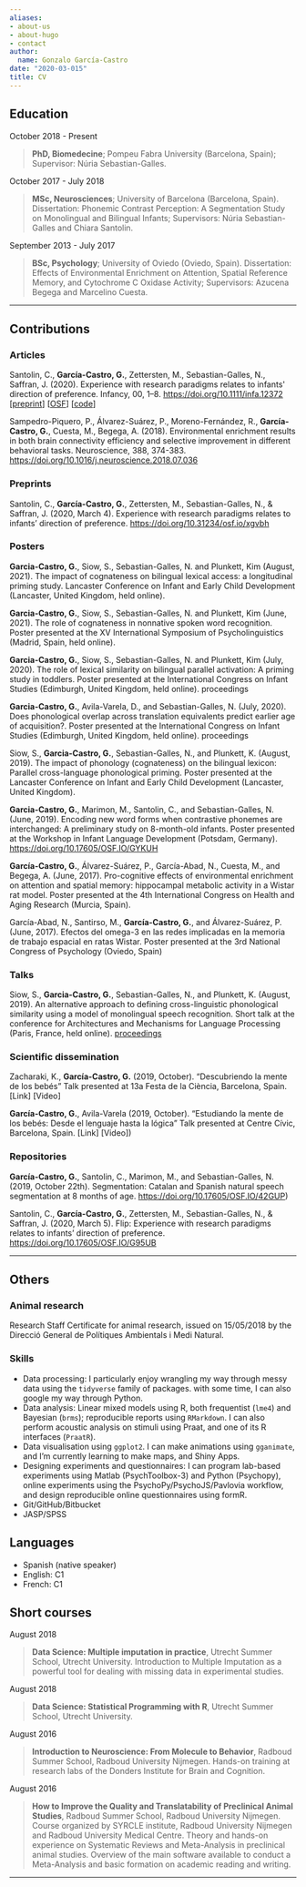 ```yaml
---
aliases:
- about-us
- about-hugo
- contact
author:
  name: Gonzalo García-Castro
date: "2020-03-015"
title: CV
---
```


## Education

October 2018 - Present

> **PhD, Biomedecine**; Pompeu Fabra University (Barcelona, Spain); Supervisor: Núria Sebastian-Galles.

October 2017 - July 2018

> **MSc, Neurosciences**; University of Barcelona (Barcelona, Spain). Dissertation: Phonemic Contrast Perception: A Segmentation Study on Monolingual and Bilingual Infants; Supervisors: Núria Sebastian-Galles and Chiara Santolin.

September 2013 - July 2017

> **BSc, Psychology**; University of Oviedo (Oviedo, Spain). Dissertation: Effects of Environmental Enrichment on Attention, Spatial Reference Memory, and Cytochrome C Oxidase Activity; Supervisors: Azucena Begega and Marcelino Cuesta.

___

## Contributions

### Articles

Santolin, C., **García-Castro, G.**, Zettersten, M., Sebastian-Galles, N., Saffran, J. (2020). Experience with research paradigms relates to infants' direction of preference. Infancy, 00, 1–8. https://doi.org/10.1111/infa.12372 [[preprint](https://psyarxiv.com/xgvbh/)] [[OSF](https://osf.io/g95ub/)]  [[code](https://github.com/gongcastro/Flip)] 

Sampedro-Piquero, P., Álvarez-Suárez, P., Moreno-Fernández, R., **García-Castro, G.**, Cuesta, M., Begega, A. (2018). Environmental enrichment results in both brain connectivity efficiency and selective improvement in different behavioral tasks. Neuroscience, 388, 374-383. https://doi.org/10.1016/j.neuroscience.2018.07.036

### Preprints

Santolin, C., **García-Castro, G.**, Zettersten, M., Sebastian-Galles, N., & Saffran, J. (2020, March 4). Experience with research paradigms relates to infants’ direction of preference. https://doi.org/10.31234/osf.io/xgvbh


### Posters

**Garcia-Castro, G.**, Siow, S., Sebastian-Galles, N. and Plunkett, Kim (August, 2021). The impact of cognateness on bilingual lexical access: a longitudinal priming study. Lancaster Conference on Infant and Early Child Development (Lancaster, United Kingdom, held online).

**Garcia-Castro, G.**, Siow, S., Sebastian-Galles, N. and Plunkett, Kim (June, 2021). The role of cognateness in nonnative spoken word recognition. Poster presented at the XV International Symposium of Psycholinguistics (Madrid, Spain, held online).

**Garcia-Castro, G.**, Siow, S., Sebastian-Galles, N. and Plunkett, Kim (July, 2020). The role of lexical similarity on bilingual parallel activation: A priming study in toddlers. Poster presented at the International Congress on Infant Studies (Edimburgh, United Kingdom, held online). proceedings

**Garcia-Castro, G.**, Avila-Varela, D., and Sebastian-Galles, N. (July, 2020). Does phonological overlap across translation equivalents predict earlier age of acquisition?. Poster presented at the International Congress on Infant Studies (Edimburgh, United Kingdom, held online). proceedings

Siow, S., **Garcia-Castro, G.**, Sebastian-Galles, N., and Plunkett, K. (August, 2019). The impact of phonology (cognateness) on the bilingual lexicon: Parallel cross-language phonological priming. Poster presented at the Lancaster Conference on Infant and Early Child Development (Lancaster, United Kingdom).

**Garcia-Castro, G.**, Marimon, M., Santolin, C., and Sebastian-Galles, N. (June, 2019). Encoding new word forms when contrastive phonemes are interchanged: A preliminary study on 8-month-old infants. Poster presented at the Workshop in Infant Language Development (Potsdam, Germany). https://doi.org/10.17605/OSF.IO/GYKUH

**García-Castro, G.**, Álvarez-Suárez, P., García-Abad, N., Cuesta, M., and Begega, A. (June, 2017). Pro-cognitive effects of environmental enrichment on attention and spatial memory: hippocampal metabolic activity in a Wistar rat model. Poster presented at the 4th International Congress on Health and Aging Research (Murcia, Spain).

García-Abad, N., Santirso, M., **García-Castro, G.**, and Álvarez-Suárez, P. (June, 2017). Efectos del omega-3 en las redes implicadas en la memoria de trabajo espacial en ratas Wistar. Poster presented at the 3rd National Congress of Psychology (Oviedo, Spain)

### Talks

Siow, S., **Garcia-Castro, G.**, Sebastian-Galles, N., and Plunkett, K. (August, 2019). An alternative approach to defining cross-linguistic phonological similarity using a model of monolingual speech recognition. Short talk at the conference for Architectures and Mechanisms for Language Processing (Paris, France, held online). [proceedings](https://amlap2021.github.io/program/23.pdf)


### Scientific dissemination

Zacharaki, K., **García-Castro, G.** (2019, October). “Descubriendo la mente de los bebés” Talk presented at 13a Festa de la Ciència, Barcelona, Spain. [Link] [Video]

**García-Castro, G.**, Avila-Varela (2019, October). “Estudiando la mente de los bebés: Desde el lenguaje hasta la lógica” Talk presented at Centre Cívic, Barcelona, Spain. [Link] [Video])

### Repositories

**García-Castro, G.**, Santolin, C., Marimon, M., and Sebastian-Galles, N. (2019, October 22th). Segmentation: Catalan and Spanish natural speech segmentation at 8 months of age. https://doi.org/10.17605/OSF.IO/42GUP)

Santolin, C., **García-Castro, G.**, Zettersten, M., Sebastian-Galles, N., & Saffran, J. (2020, March 5). Flip: Experience with research paradigms relates to infants’ direction of preference. https://doi.org/10.17605/OSF.IO/G95UB

___

## Others

### Animal research

Research Staff Certificate for animal research, issued on 15/05/2018 by the Direcció General de Polítiques Ambientals i Medi Natural.

### Skills

* Data processing: I particularly enjoy wrangling my way through messy data using the `tidyverse` family of packages. with some time, I can also google my way through Python.
* Data analysis: Linear mixed models using R, both frequentist (`lme4`) and Bayesian (`brms`); reproducible reports using `RMarkdown`. I can also perform acoustic analysis on stimuli using Praat, and one of its R interfaces (`PraatR`).
* Data visualisation using `ggplot2`. I can make animations using `gganimate`, and I’m currently learning to make maps, and Shiny Apps.
* Designing experiments and questionnaires: I can program lab-based experiments using Matlab (PsychToolbox-3) and Python (Psychopy), online experiments using the PsychoPy/PsychoJS/Pavlovia workflow, and design reproducible online questionnaires using formR.
* Git/GitHub/Bitbucket
* JASP/SPSS

## Languages

* Spanish (native speaker)
* English: C1
* French: C1

## Short courses

August 2018

> **Data Science: Multiple imputation in practice**, Utrecht Summer School, Utrecht University. Introduction to Multiple Imputation as a powerful tool for dealing with missing data in experimental studies.

August 2018

> **Data Science: Statistical Programming with R**, Utrecht Summer School, Utrecht University.

August 2016

> **Introduction to Neuroscience: From Molecule to Behavior**, Radboud Summer School, Radboud University Nijmegen. Hands-on training at research labs of the Donders Institute for Brain and Cognition.

August 2016

> **How to Improve the Quality and Translatability of Preclinical Animal Studies**, Radboud Summer School, Radboud University Nijmegen. Course organized by SYRCLE institute, Radboud University Nijmegen and Radboud University Medical Centre. Theory and hands-on experience on Systematic Reviews and Meta-Analysis in preclinical animal studies. Overview of the main software available to conduct a Meta-Analysis and basic formation on academic reading and writing.

___




